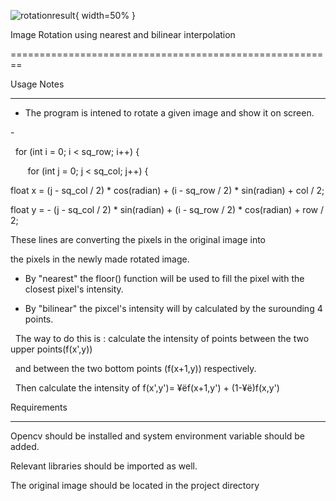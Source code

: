 
![rotationresult](https://user-images.githubusercontent.com/36324014/50729872-e5c8ad00-1184-11e9-8d03-2dcd9cf1a9b1.JPG){ width=50% }

Image Rotation using nearest and bilinear interpolation

========================================================

Usage Notes

------------

- The program is intened to rotate a given image and show it on screen.

- 

  for (int i = 0; i &lt; sq_row; i++) { 

       for (int j = 0; j &lt; sq_col; j++) {

float x = (j - sq_col / 2) * cos(radian) + (i - sq_row / 2) * sin(radian) + col / 2;

float y = - (j - sq_col / 2) * sin(radian) + (i - sq_row / 2) * cos(radian) + row / 2;

These lines are converting the pixels in the original image into 

the pixels in the newly made rotated image.

- By "nearest" the floor() function will be used to fill the pixel with the closest pixel's intensity.

- By "bilinear" the pixcel's intensity will by calculated by the surounding 4 points.

  The way to do this is : calculate the intensity of points between the two upper points(f(x',y))

  and between the two bottom points (f(x+1,y)) respectively.

  Then calculate the intensity of f(x',y')= ¥ëf(x+1,y') + (1-¥ë)f(x,y')  

Requirements

-------------

Opencv should be installed and system environment variable should be added.

Relevant libraries should be imported as well.

The original image should be located in the project directory
